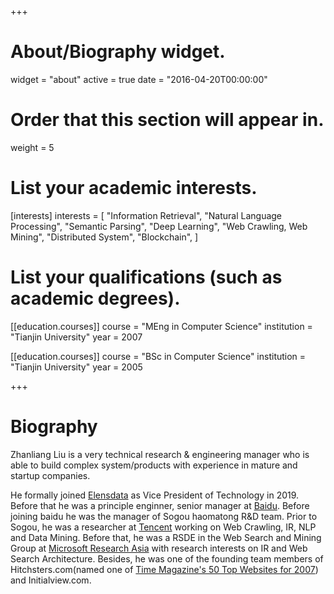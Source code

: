 +++
# About/Biography widget.
widget = "about"
active = true
date = "2016-04-20T00:00:00"

# Order that this section will appear in.
weight = 5

# List your academic interests.
[interests]
  interests = [
    "Information Retrieval",
    "Natural Language Processing",
    "Semantic Parsing",
    "Deep Learning",
    "Web Crawling, Web Mining",
    "Distributed System",
    "Blockchain",
  ]

# List your qualifications (such as academic degrees).
[[education.courses]]
  course = "MEng in Computer Science"
  institution = "Tianjin University"
  year = 2007

[[education.courses]]
  course = "BSc in Computer Science"
  institution = "Tianjin University"
  year = 2005

+++

# Biography

Zhanliang Liu is a very technical research & engineering manager who is able to build complex system/products with experience in mature and startup companies.

He formally joined [Elensdata](https://www.elensdata.com/) as Vice President of Technology in 2019. Before that he was a principle enginner, senior manager at [Baidu](https://www.baidu.com/). Before joining baidu he was the manager of Sogou haomatong R&D team. Prior to Sogou, he was a researcher at [Tencent](https://www.tencent.com/en-us/index.html) working on Web Crawling, IR, NLP and Data Mining. Before that, he was a RSDE in the Web Search and Mining Group at [Microsoft Research Asia](https://www.msra.cn/) with research interests on IR and Web Search Architecture. Besides, he was one of the founding team members of Hitchsters.com(named one of [Time Magazine's 50 Top Websites for 2007](http://content.time.com/time/specials/2007/article/0,28804,1633488_1633594_1633596,00.html)) and Initialview.com.
